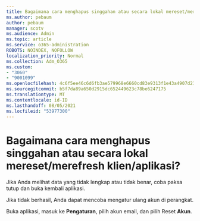 ```yaml
---
title: Bagaimana cara menghapus singgahan atau secara lokal mereset/merefresh klien/aplikasi?
ms.author: pebaum
author: pebaum
manager: scotv
ms.audience: Admin
ms.topic: article
ms.service: o365-administration
ROBOTS: NOINDEX, NOFOLLOW
localization_priority: Normal
ms.collection: Adm_O365
ms.custom:
- "3060"
- "9001099"
ms.openlocfilehash: 4c6f5ee46c6d6fb3ae579968e6660cd83e9313f1e43a4907d212a39f6eee9b6c
ms.sourcegitcommit: b5f7da89a650d2915dc652449623c78be6247175
ms.translationtype: MT
ms.contentlocale: id-ID
ms.lasthandoff: 08/05/2021
ms.locfileid: "53977300"
---
```

# <a name="how-do-i-clear-the-cache-or-locally-resetrefresh-the-clientapp"></a>Bagaimana cara menghapus singgahan atau secara lokal mereset/merefresh klien/aplikasi?

Jika Anda melihat data yang tidak lengkap atau tidak benar, coba paksa tutup dan buka kembali aplikasi.  

Jika tidak berhasil, Anda dapat mencoba mengatur ulang akun di perangkat.
 
Buka aplikasi, masuk ke **Pengaturan**, pilih akun email, dan pilih Reset **Akun**.